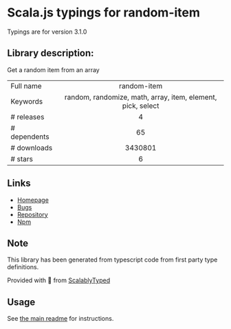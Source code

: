 
# Scala.js typings for random-item

Typings are for version 3.1.0

## Library description:
Get a random item from an array

|                    |                 |
| ------------------ | :-------------: |
| Full name          | random-item |
| Keywords           | random, randomize, math, array, item, element, pick, select |
| # releases         | 4 |
| # dependents       | 65 |
| # downloads        | 3430801 |
| # stars            | 6 |

## Links
- [Homepage](https://github.com/sindresorhus/random-item#readme)
- [Bugs](https://github.com/sindresorhus/random-item/issues)
- [Repository](https://github.com/sindresorhus/random-item)
- [Npm](https://www.npmjs.com/package/random-item)
    


## Note
This library has been generated from typescript code from first party type definitions.

Provided with :purple_heart: from [ScalablyTyped](https://github.com/oyvindberg/ScalablyTyped)

## Usage
See [the main readme](../../readme.md) for instructions.


